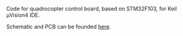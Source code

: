 Code for quadrocopter control board, based on STM32F103, for Keil µVision4 IDE.

Schematic and PCB can be founded [here](https://bitbucket.org/anton_evmenenko/bqcopter-hardware).